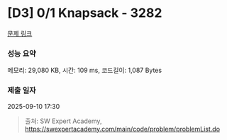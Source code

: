 # [D3] 0/1 Knapsack - 3282 

[문제 링크](https://swexpertacademy.com/main/code/problem/problemDetail.do?contestProbId=AWBJAVpqrzQDFAWr) 

### 성능 요약

메모리: 29,080 KB, 시간: 109 ms, 코드길이: 1,087 Bytes

### 제출 일자

2025-09-10 17:30



> 출처: SW Expert Academy, https://swexpertacademy.com/main/code/problem/problemList.do